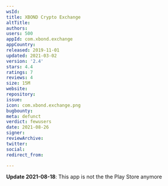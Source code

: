 ```yaml
---
wsId: 
title: XBOND Crypto Exchange
altTitle: 
authors: 
users: 500
appId: com.xbond.exchange
appCountry: 
released: 2019-11-01
updated: 2021-03-02
version: '2.4'
stars: 4.4
ratings: 7
reviews: 4
size: 15M
website: 
repository: 
issue: 
icon: com.xbond.exchange.png
bugbounty: 
meta: defunct
verdict: fewusers
date: 2021-08-26
signer: 
reviewArchive: 
twitter: 
social: 
redirect_from: 

---
```


**Update 2021-08-18**: This app is not the the Play Store anymore

